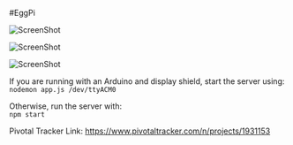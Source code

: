 #EggPi

![ScreenShot](https://raw.github.com/StephenHanzlik/q2pi/readme-improve/readme-images/about.png)

![ScreenShot](https://raw.github.com/StephenHanzlik/q2pi/readme-improve/readme-images/body.png)

![ScreenShot](https://raw.github.com/StephenHanzlik/q2pi/readme-improve/readme-images/streaming.png)


If you are running with an Arduino and display shield, start the server using:<br />
 `nodemon app.js /dev/ttyACM0`

 Otherwise, run the server with:<br />
 `npm start`

Pivotal Tracker Link:
https://www.pivotaltracker.com/n/projects/1931153
